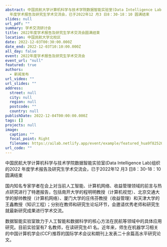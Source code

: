 ```yaml
---
abstract: 中国民航大学计算机科学与技术学院数据智能实验室(Data Intelligence Lab)组织的2022
  年度学术报告及研究生学术交流会，已于2022年12 月3 日8：30-18：10 圆满结束
slides: null
url_pdf: ""
summary: 学术交流研讨会
title: 2022年度学术报告及研究生学术交流会圆满结束
location: 中国民航大学北校区
date: 2022-12-03T00:30:00.000Z
date_end: 2022-12-03T10:10:00.000Z
all_day: false
event: 2022年度学术报告及研究生学术交流会
event_url: "null"
featured: true
authors:
  - 新闻发布
url_video: ""
url_slides: ""
address:
  street: null
  city: null
  region: null
  postcode: ""
  country: null
publishDate: 2022-12-04T00:00:00.000Z
tags: []
projects: null
image:
  caption: ""
  focal_point: Right
  filename: https://ailab.netlify.app/event/example/featured_hua9f82520d3fa1a5acbde7d0f7613171d_2690915_720x2500_fit_q75_h2_lanczos.webp
url_code: ""
---
```

中国民航大学计算机科学与技术学院数据智能实验室(Data Intelligence Lab)组织的2022 年度学术报告及研究生学术交流会，已于2022年12 月3 日8：30-18：10 圆满结束

国内知名专家学者在会上对当前人工智能、计算机网络、收益管理领域的前言与热点研究进行了特邀报告，包括南开大学的程明明教授（计算机视觉）、北京交通大学的郜帅教授（计算机网络）、厦门大学的庄伟芬教授（收益管理）和天津大学的王鑫教授（知识工程）；分别在教师和研究生论坛环节，会邀请优秀老师和研究生就最新研究成果进行学术交流。

数据智能实验室致力于人工智能和数据科学的核心方法在民航等领域中的具体应用研究。目前实验室有7 名教师，在读研究生41 名。近年来，师生在机器学习相关的中国计算机学会(CCF)推荐的国际学术会议和期刊上发表二十余篇高水平研究论文。